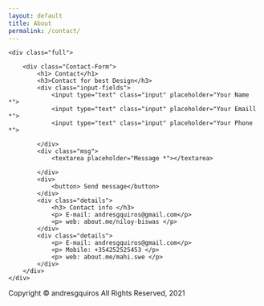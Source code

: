 ```yaml
---
layout: default
title: About
permalink: /contact/
---
```


<html>
<head>
	<meta charset="utf-8">
	<meta http-equiv="X-UA-Compatible" content="IE=edge">
	<title>Contact-form</title>
	<link rel="stylesheet" href="formstyle.css">
</head>
<body>
 
	<div class="full">
		
		<div class="Contact-Form">
			<h1> Contact</h1>
			<h3>Contact for best Design</h3>
			<div class="input-fields">
				<input type="text" class="input" placeholder="Your Name *">
				<input type="text" class="input" placeholder="Your Emaill *">
				<input type="text" class="input" placeholder="Your Phone *">
				
			</div>
			<div class="msg">
				<textarea placeholder="Message *"></textarea>
				
			</div>
			<div>
				<button> Send message</button>
			</div>
			<div class="details">
				<h3> Contact info </h3>
				<p> E-mail: andresgquiros@gmail.com</p>
				<p> web: about.me/niloy-biswas </p>
			</div>
			<div class="details"> 
				<p> E-mail: andresgquiros@gmail.com</p>
				<p> Mobile: +354252525453 </p>
				<p> web: about.me/mahi.swe </p>
			</div>			
		</div>	
	</div>

</body>
<footer class="page-footer">
	<div class="footer">
		<p>Copyright &copy; andresgquiros    All Rights Reserved, 2021</p>
	</div>
</footer>

</html>

